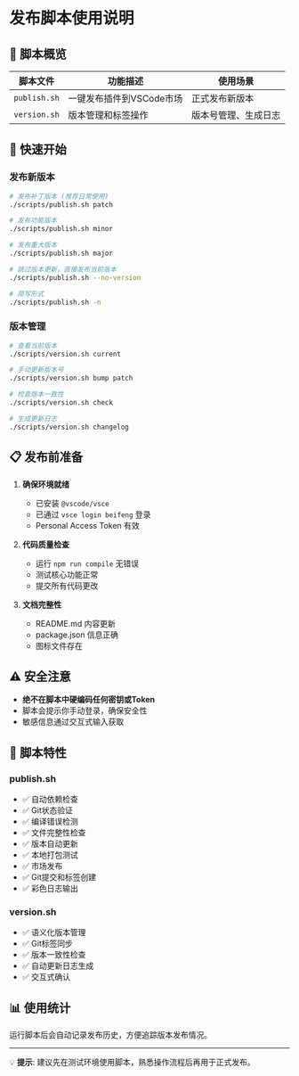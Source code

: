 # 发布脚本使用说明

## 📁 脚本概览

| 脚本文件 | 功能描述 | 使用场景 |
|---------|---------|---------|
| `publish.sh` | 一键发布插件到VSCode市场 | 正式发布新版本 |
| `version.sh` | 版本管理和标签操作 | 版本号管理、生成日志 |

## 🚀 快速开始

### 发布新版本
```bash
# 发布补丁版本 (推荐日常使用)
./scripts/publish.sh patch

# 发布功能版本
./scripts/publish.sh minor

# 发布重大版本
./scripts/publish.sh major

# 跳过版本更新，直接发布当前版本
./scripts/publish.sh --no-version

# 简写形式
./scripts/publish.sh -n
```

### 版本管理
```bash
# 查看当前版本
./scripts/version.sh current

# 手动更新版本号
./scripts/version.sh bump patch

# 检查版本一致性  
./scripts/version.sh check

# 生成更新日志
./scripts/version.sh changelog
```

## 📋 发布前准备

1. **确保环境就绪**
   - 已安装 `@vscode/vsce`
   - 已通过 `vsce login beifeng` 登录
   - Personal Access Token 有效

2. **代码质量检查**
   - 运行 `npm run compile` 无错误
   - 测试核心功能正常
   - 提交所有代码更改

3. **文档完整性**
   - README.md 内容更新
   - package.json 信息正确
   - 图标文件存在

## ⚠️ 安全注意

- **绝不在脚本中硬编码任何密钥或Token**
- 脚本会提示你手动登录，确保安全性
- 敏感信息通过交互式输入获取

## 🔧 脚本特性

### publish.sh
- ✅ 自动依赖检查
- ✅ Git状态验证
- ✅ 编译错误检测
- ✅ 文件完整性检查
- ✅ 版本自动更新
- ✅ 本地打包测试
- ✅ 市场发布
- ✅ Git提交和标签创建
- ✅ 彩色日志输出

### version.sh
- ✅ 语义化版本管理
- ✅ Git标签同步
- ✅ 版本一致性检查
- ✅ 自动更新日志生成
- ✅ 交互式确认

## 📊 使用统计

运行脚本后会自动记录发布历史，方便追踪版本发布情况。

---

💡 **提示**: 建议先在测试环境使用脚本，熟悉操作流程后再用于正式发布。